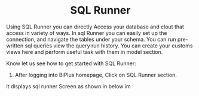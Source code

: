 
<center><h1>SQL Runner </h1></center>

Using SQL Runner you can directly Access your database and clout that access in variety of ways. In sql Runner you can easily set up the connection, and navigate the tables under your schema. You can run pre-written sql queries view the query run history. You can create your customs views here and perform useful task with them in model section.  



Know let us see how to get started with SQL Runner:

1. After logging into BiPlus homepage, Click on SQL Runner section.

it displays sql runner Screen as shown in below im
<!--stackedit_data:
eyJoaXN0b3J5IjpbLTExMjgyOTQzNjEsLTIzMTYzNzE1OSw2Nj
IwNDcwODgsLTUxMTYyNTM4N119
-->